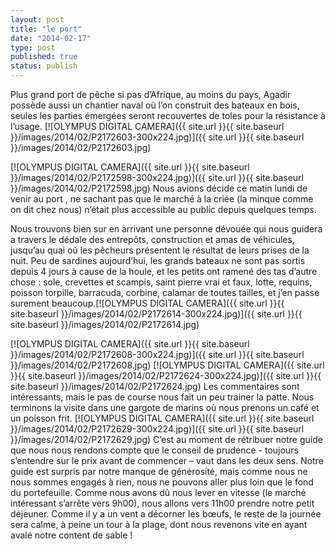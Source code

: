 ```yaml
---
layout: post
title: "le port"
date: "2014-02-17"
type: post
published: true
status: publish
---
```


Plus grand port de pêche si pas d’Afrique, au moins du pays, Agadir possède aussi un chantier naval où l’on construit des bateaux en bois, seules les parties émergées seront recouvertes de toles pour la résistance à l’usage. [![OLYMPUS DIGITAL CAMERA]({{ site.url }}{{ site.baseurl }}/images/2014/02/P2172603-300x224.jpg)]({{ site.url }}{{ site.baseurl }}/images/2014/02/P2172603.jpg)

[![OLYMPUS DIGITAL CAMERA]({{ site.url }}{{ site.baseurl }}/images/2014/02/P2172598-300x224.jpg)]({{ site.url }}{{ site.baseurl }}/images/2014/02/P2172598.jpg) Nous avions décide ce matin lundi de venir au port , ne sachant pas que le marché à la criée (la minque comme on dit chez nous) n’était plus accessible au public depuis quelques temps.

Nous trouvons bien sur en arrivant une personne dévouée qui nous guidera a travers le dédale des entrepôts, construction et amas de véhicules, jusqu’au quai où les pêcheurs présentent le résultat de leurs prises de la nuit. Peu de sardines aujourd’hui, les grands bateaux ne sont pas sortis depuis 4 jours à cause de la houle, et les petits ont ramené des tas d’autre chose : sole, crevettes et scampis, saint pierre vrai et faux, lotte, requins, poisson torpille, barracuda, corbine, calamar de toutes tailles, et j’en passe surement beaucoup.[![OLYMPUS DIGITAL CAMERA]({{ site.url }}{{ site.baseurl }}/images/2014/02/P2172614-300x224.jpg)]({{ site.url }}{{ site.baseurl }}/images/2014/02/P2172614.jpg)

[![OLYMPUS DIGITAL CAMERA]({{ site.url }}{{ site.baseurl }}/images/2014/02/P2172608-300x224.jpg)]({{ site.url }}{{ site.baseurl }}/images/2014/02/P2172608.jpg) [![OLYMPUS DIGITAL CAMERA]({{ site.url }}{{ site.baseurl }}/images/2014/02/P2172624-300x224.jpg)]({{ site.url }}{{ site.baseurl }}/images/2014/02/P2172624.jpg) Les commentaires sont intéressants, mais le pas de course nous fait un peu trainer la patte. Nous terminons la visite dans une gargote de marins où nous prenons un café et un poisson frit. [![OLYMPUS DIGITAL CAMERA]({{ site.url }}{{ site.baseurl }}/images/2014/02/P2172629-300x224.jpg)]({{ site.url }}{{ site.baseurl }}/images/2014/02/P2172629.jpg) C’est au moment de rétribuer notre guide que nous nous rendons compte que le conseil de prudence - toujours s’entendre sur le prix avant de commencer – vaut dans les deux sens. Notre guide est surpris par notre manque de générosité, mais comme nous ne nous sommes engagés à rien, nous ne pouvons aller plus loin que le fond du portefeuille. Comme nous avons dû nous lever en vitesse (le marché intéressant s’arrête vers 9h00), nous allons vers 11h00 prendre notre petit déjeuner. Comme il y a un vent a décorner les bœufs, le reste de la journée sera calme, à peine un tour à la plage, dont nous revenons vite en ayant avalé notre content de sable !
